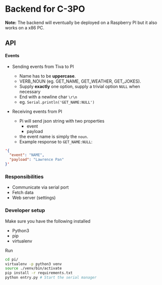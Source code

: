 # Backend for C-3PO
**Note:** The backend will eventually be deployed on a Raspberry PI but it also
works on a x86 PC.

## API

#### Events

* Sending events from Tiva to PI
  - Name has to be **uppercase**.
  - VERB_NOUN (eg. GET_NAME, GET_WEATHER, GET_JOKES).
  - Supply **exactly** one option, supply a trivial option `NULL` when necessary
  - End with a newline char `\r\n`
  - eg. `Serial.println('GET_NAME:NULL')`

* Receiving events from PI
  - Pi will send json string with two properties
    * event
    * payload
  - the event name is simply the `noun`.
  - Example response to `GET_NAME:NULL`:
```json
'{
  "event": "NAME",
  "payload": "Lawrence Pan"
}'
```

### Responsibilities

* Communicate via serial port
* Fetch data
* Web server (settings)

### Developer setup

Make sure you have the following installed
* Python3
* pip
* virtualenv

Run
```bash
cd pi/
virtualenv -p python3 venv
source ./venv/bin/activate
pip install -r requirements.txt
python entry.py # Start the serial manager
```
